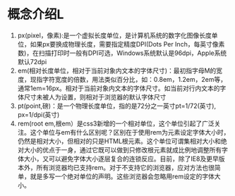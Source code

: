 # 概念介绍L

1. px(pixel，像素):是一个虚拟长度单位，是计算机系统的数字化图像长度单位，如果px要换成物理长度，需要指定精度DPI(Dots Per Inch，每英寸像素数)，在扫描打印时一般有DPI可选，Windows系统默认是96dpi，Apple系统默认72dpi
2. em(相对长度单位，相对于当前对象内文本的字体尺寸)：最初指字母M的宽度，现指字符宽度的倍数，用法类似百分比，如：0.8em，1.2em，2em等，通常1em=16px。相对于当前对象内文本的字体尺寸。如当前对行内文本的字体尺寸未被人为设置，则相对于浏览器的默认字体尺寸
3. pt(point,磅)：是一个物理长度单位，指的是72分之一英寸pt=1/72(英寸), px=1/dpi(英寸)
4. rem(root em,根em）是css3新增的一个相对单位，这个单位引起了广泛关注。这个单位与em有什么区别呢？区别在于使用rem为元素设定字体大小时，仍然是相对大小，但相对的只是HTML根元素。这个单位可谓集相对大小和绝对大小的优点于一身，通过它既可以做到只修改根元素就成比例地调整所有字体大小，又可以避免字体大小逐层复合的连锁反应。目前，除了IE8及更早版本外，所有浏览器均已支持rem。对于不支持它的浏览器，应对方法也很简单，就是多写一个绝对单位的声明。这些浏览器会忽略用rem设定的字体大小。
